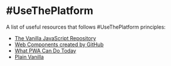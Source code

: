 # #UseThePlatform

A list of useful resources that follows #UseThePlatform principles:

-   [The Vanilla JavaScript Repository](https://vanillalist.top/)
-   [Web Components created by GitHub](https://github.com/search?q=topic%3Aweb-components+org%3Agithub&type=repositories)
-   [What PWA Can Do Today](https://whatpwacando.today/)
-   [Plain Vanilla](https://plainvanillaweb.com/)
